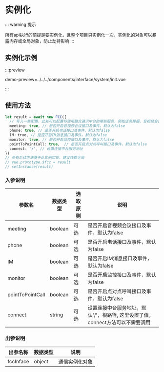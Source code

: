 # 实例化

::: warning 提示
<!-- warning -->
所有api执行的前提是要实例化，且整个项目只实例化一次，实例化的对象可以暴露内存或全局对象，防止劫持影响
:::


## 实例化示例

:::preview

demo-preview=../../../components/interface/system/init.vue

:::

## 使用方法

```typescript
let result = await new FCC({
  // 写入一些配置，此处可以配置将使用融合通讯中台的哪些服务，例如话务接报、音视频会议等
  meeting: true, // 是否开启音视频会议接口及事件，默认为false
  phone: true, // 是否开启电话接口及事件，默认为false
  IM：true, // 是否开启IM消息接口及事件，默认为false
  monitor: true, // 是否开启监控接口及事件，默认为false
  pointToPointCall: true,  // 是否开启点对点呼叫接口及事件，默认为false
  connect: '/', // 设置连接中台服务地址
})
// 所有后续方法基于此实例实现，建议挂载全局
// vue.prototype.$fcc = result
// setInstance(result)
```
<!-- **入参说明** -->
### 入参说明

| **参数名** | **数据类型** | **选取原则** |**说明** |
| ---------- | ------------ | ------------ | ------------------ |
| meeting      | boolean       | 可选         | 是否开启音视频会议接口及事件，默认为false |
| phone      | boolean       | 可选         | 是否开启电话接口及事件，默认为false |
| IM      | boolean       | 可选         | 是否开启IM消息接口及事件，默认为false |
| monitor      | boolean       | 可选         | 是否开启监控接口及事件，默认为false |
| pointToPointCall      | boolean       | 可选         | 是否开启点对点呼叫接口及事件，默认为false |
| connect      | string       | 可选         | 设置连接中台服务地址，默认'/'，根路径, 这里设置了值，connect方法可以不需要调用 |

### 出参说明

| **出参名称** | **数据类型** | **说明**                         |
| -------- | -------- | ------------------------------ |
| fccInface   | object   | 通信实例化对象 |
